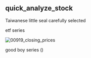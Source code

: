 ## quick_analyze_stock

Taiwanese little seal carefully selected

etf series

![00919_closing_prices](https://github.com/weitsunglin/quick_analyze_stock/blob/main/00919_closing_prices.png)

good boy series ()